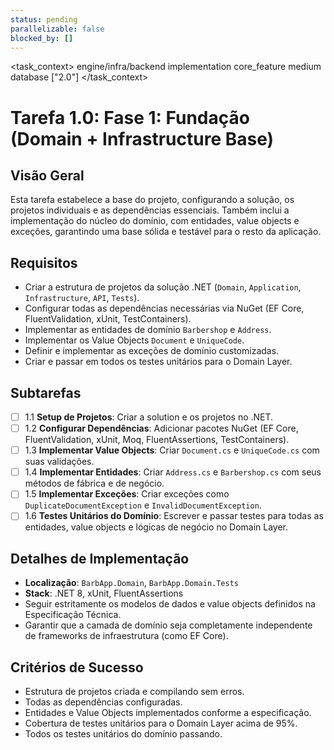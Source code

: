 ```yaml
---
status: pending
parallelizable: false
blocked_by: []
---
```


<task_context>
<domain>engine/infra/backend</domain>
<type>implementation</type>
<scope>core_feature</scope>
<complexity>medium</complexity>
<dependencies>database</dependencies>
<unblocks>["2.0"]</unblocks>
</task_context>

# Tarefa 1.0: Fase 1: Fundação (Domain + Infrastructure Base)

## Visão Geral
Esta tarefa estabelece a base do projeto, configurando a solução, os projetos individuais e as dependências essenciais. Também inclui a implementação do núcleo do domínio, com entidades, value objects e exceções, garantindo uma base sólida e testável para o resto da aplicação.

## Requisitos
- Criar a estrutura de projetos da solução .NET (`Domain`, `Application`, `Infrastructure`, `API`, `Tests`).
- Configurar todas as dependências necessárias via NuGet (EF Core, FluentValidation, xUnit, TestContainers).
- Implementar as entidades de domínio `Barbershop` e `Address`.
- Implementar os Value Objects `Document` e `UniqueCode`.
- Definir e implementar as exceções de domínio customizadas.
- Criar e passar em todos os testes unitários para o Domain Layer.

## Subtarefas
- [ ] 1.1 **Setup de Projetos**: Criar a solution e os projetos no .NET.
- [ ] 1.2 **Configurar Dependências**: Adicionar pacotes NuGet (EF Core, FluentValidation, xUnit, Moq, FluentAssertions, TestContainers).
- [ ] 1.3 **Implementar Value Objects**: Criar `Document.cs` e `UniqueCode.cs` com suas validações.
- [ ] 1.4 **Implementar Entidades**: Criar `Address.cs` e `Barbershop.cs` com seus métodos de fábrica e de negócio.
- [ ] 1.5 **Implementar Exceções**: Criar exceções como `DuplicateDocumentException` e `InvalidDocumentException`.
- [ ] 1.6 **Testes Unitários do Domínio**: Escrever e passar testes para todas as entidades, value objects e lógicas de negócio no Domain Layer.

## Detalhes de Implementação
- **Localização**: `BarbApp.Domain`, `BarbApp.Domain.Tests`
- **Stack**: .NET 8, xUnit, FluentAssertions
- Seguir estritamente os modelos de dados e value objects definidos na Especificação Técnica.
- Garantir que a camada de domínio seja completamente independente de frameworks de infraestrutura (como EF Core).

## Critérios de Sucesso
- Estrutura de projetos criada e compilando sem erros.
- Todas as dependências configuradas.
- Entidades e Value Objects implementados conforme a especificação.
- Cobertura de testes unitários para o Domain Layer acima de 95%.
- Todos os testes unitários do domínio passando.
